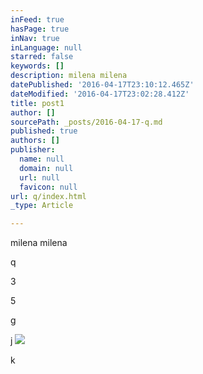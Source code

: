```yaml
---
inFeed: true
hasPage: true
inNav: true
inLanguage: null
starred: false
keywords: []
description: milena milena
datePublished: '2016-04-17T23:10:12.465Z'
dateModified: '2016-04-17T23:02:28.412Z'
title: post1
author: []
sourcePath: _posts/2016-04-17-q.md
published: true
authors: []
publisher:
  name: null
  domain: null
  url: null
  favicon: null
url: q/index.html
_type: Article

---
```

milena milena

q

3

5

g

j
![](https://the-grid-user-content.s3-us-west-2.amazonaws.com/a7f9d59e-26a1-4d67-9f62-9e9b8c44e7b4.jpg)

k